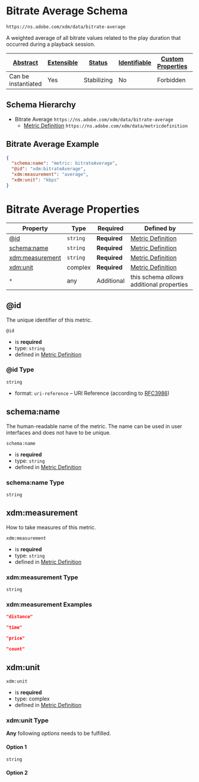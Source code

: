 
# Bitrate Average Schema

```
https://ns.adobe.com/xdm/data/bitrate-average
```

A weighted average of all bitrate values related to the play duration that occurred during a playback session.

| [Abstract](../../abstract.md) | [Extensible](../../extensions.md) | [Status](../../status.md) | [Identifiable](../../id.md) | [Custom Properties](../../extensions.md) | [Additional Properties](../../extensions.md) | Defined In |
|-------------------------------|-----------------------------------|---------------------------|-----------------------------|------------------------------------------|----------------------------------------------|------------|
| Can be instantiated | Yes | Stabilizing | No | Forbidden | Permitted | [data/bitrate-average.schema.json](data/bitrate-average.schema.json) |
## Schema Hierarchy

* Bitrate Average `https://ns.adobe.com/xdm/data/bitrate-average`
  * [Metric Definition](metricdefinition.schema.md) `https://ns.adobe.com/xdm/data/metricdefinition`


## Bitrate Average Example
```json
{
  "schema:name": "metric: bitrateAverage",
  "@id": "xdm:bitrateAverage",
  "xdm:measurement": "average",
  "xdm:unit": "kbps"
}
```

# Bitrate Average Properties

| Property | Type | Required | Defined by |
|----------|------|----------|------------|
| [@id](#@id) | `string` | **Required** | [Metric Definition](metricdefinition.schema.md#@id) |
| [schema:name](#schemaname) | `string` | **Required** | [Metric Definition](metricdefinition.schema.md#schemaname) |
| [xdm:measurement](#xdmmeasurement) | `string` | **Required** | [Metric Definition](metricdefinition.schema.md#xdmmeasurement) |
| [xdm:unit](#xdmunit) | complex | **Required** | [Metric Definition](metricdefinition.schema.md#xdmunit) |
| `*` | any | Additional | this schema *allows* additional properties |

## @id

The unique identifier of this metric.

`@id`
* is **required**
* type: `string`
* defined in [Metric Definition](metricdefinition.schema.md#@id)

### @id Type


`string`
* format: `uri-reference` – URI Reference (according to [RFC3986](https://tools.ietf.org/html/rfc3986))






## schema:name

The human-readable name of the metric. The name can be used in user interfaces and does not have to be unique.

`schema:name`
* is **required**
* type: `string`
* defined in [Metric Definition](metricdefinition.schema.md#schema:name)

### schema:name Type


`string`






## xdm:measurement

How to take measures of this metric.

`xdm:measurement`
* is **required**
* type: `string`
* defined in [Metric Definition](metricdefinition.schema.md#xdm:measurement)

### xdm:measurement Type


`string`





### xdm:measurement Examples

```json
"distance"
```

```json
"time"
```

```json
"price"
```

```json
"count"
```



## xdm:unit


`xdm:unit`
* is **required**
* type: complex
* defined in [Metric Definition](metricdefinition.schema.md#xdm:unit)

### xdm:unit Type


**Any** following *options* needs to be fulfilled.


#### Option 1


`string`



#### Option 2






